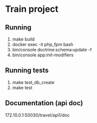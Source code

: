 # Train project

## Running
1. make build
2. docker exec -it php_fpm bash
3. bin/console doctrine:schema:update -f
4. bin/console app:init-modifiers

## Running tests
1. make test_db_create
2. make test

## Documentation (api doc)
172.10.0.1:50030/travel/api1/doc